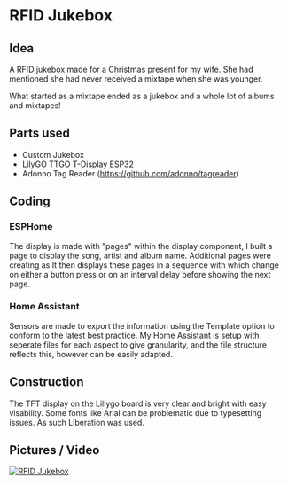 # RFID Jukebox

## Idea
A RFID jukebox made for a Christmas present for my wife. She had mentioned she had never received a mixtape when she was younger.

What started as a mixtape ended as a jukebox and a whole lot of albums and mixtapes!

## Parts used
- Custom Jukebox
- LilyGO TTGO T-Display ESP32
- Adonno Tag Reader (https://github.com/adonno/tagreader)

## Coding

### ESPHome
The display is made with "pages" within the display component, I built a page to display the song, artist and album name. Additional pages were creating as 
It then displays these pages in a sequence with which change on either a button press or on an interval delay before showing the next page.

### Home Assistant
Sensors are made to export the information using the Template option to conform to the latest best practice. My Home Assistant is setup with seperate files for each aspect to give granularity, and the file structure reflects this, however can be easily adapted.

## Construction
The TFT display on the Lillygo board is very clear and bright with easy visability. Some fonts like Arial can be problematic due to typesetting issues. As such Liberation was used.

## Pictures / Video

[![RFID Jukebox](https://user-images.githubusercontent.com/68851601/218323503-29c4ed33-b1b4-4bc6-b1c5-d3aa8cf0d70a.png)](https://www.youtube.com/watch?v=FfvNjQdFL8A)
